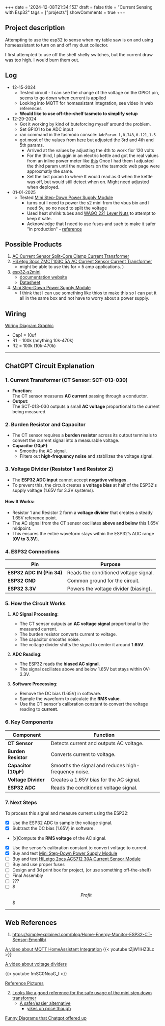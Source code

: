 
+++
date = '2024-12-08T21:34:15Z'
draft = false
title = "Current Sensing with Esp32"
tags = ["projects"]
showComments = true
+++

## Project description

Attempting to use the esp32 to sense when my table saw is on and using homeassistant to turn on and off my dust collector.

I first attempted to use off the shelf shelly switches, but the current draw was too high. I would burn them out.

## Log

* 12-15-2024
   * Tested circuit - I can see the change of the voltage on the GPIO1 pin, seems to go down when current is applied
   * Looking into MQTT for homassistant integration, see video in web references
   * **Would like to use off-the-shelf tasmoto to simplify setup**
* 12-29-2024
   * Got it working by kind of buteforcing myself around the problem.
    * Set GPIO1 to be ADC input
    * ran command in the tasmodo console: `AdcParam 1,0,743,0.121,1.5`
    * got most of the values from [here](https://tasmota.github.io/docs/ADC/) but adjusted the 3rd and 4th and 5th params.
        * Arrived at the  values by adjusting the 4th to work fior 120 volts
        * For the third, I pluggin in an electric kettle and got the real values from an inline power meter like [this](https://amzn.to/4fFOy6m) Once I had them I adjusted the third param until the numbers on the tasmodo web page were approxmatly the same.
        * Set the last param to where It would read as 0 when the kettle was off, but would still detect when on. Might need adjusted when deployed.
* 01-01-2025
    * Tested [Mini Step-Down Power Supply Module](https://amzn.to/40bDZDL)
        * turns out I need to power the s2 mini from the vbus bin and I need 5v, so no need to split the voltage
        * Used heat shrink tubes and [WAGO 221 Lever Nuts](https://amzn.to/4a7PCPy) to attempt to keep it safe.
        * Acknowledge that I need to use fuses and such to make it safer "in production" - [reference](https://randomnerdtutorials.com/esp8266-hi-link-hlk-pm03/)


## Possible Products

1. [AC Current Sensor Split-Core Clamp Current Transformer](https://amzn.to/4hdxpCz)
2. [HiLetgo 3pcs ZMCT103C 5A AC Current Sensor Current Transformer](https://amzn.to/3DCaaU7)
    * might be able to use this for < 5 amp applications. )
3. [esp32-s2mini](https://amzn.to/3ZZC97J)
    * [documentation website](https://www.wemos.cc/en/latest/s2/s2_mini.html#documentation)
    * [Datasheet](esp32-s2_datasheet_en.pdf) 
4. [Mini Step-Down Power Supply Module](https://amzn.to/40bDZDL)
    * I think that I can use something like thios to make this so I can put it all in the same box and not have to worry about a power supply.

## Wiring
<a href="images/wiring-arduino.webp" data-lightbox="Wiring Diagram" data-title="Wiring Diagram">Wiring Diagram Graphic</a>

* Cap1 = 10uf
* R1 = 100k (anything 10k-470k)
* R2 = 100k (10k-470k)  


---

## ChatGPT Circuit Explanation  

### 1. **Current Transformer (CT Sensor: SCT-013-030)**  
- **Function**:  
  The CT sensor measures **AC current** passing through a conductor.  
- **Output**:  
  The SCT-013-030 outputs a small **AC voltage** proportional to the current being measured.  


### 2. **Burden Resistor and Capacitor**  
- The CT sensor requires a **burden resistor** across its output terminals to convert the current signal into a measurable voltage.  
- **Capacitor (10µF)**:  
  - Smooths the AC signal.  
  - Filters out **high-frequency noise** and stabilizes the voltage signal.  


### 3. **Voltage Divider (Resistor 1 and Resistor 2)**  
- The **ESP32 ADC input** cannot accept **negative voltages**.  
- To prevent this, the circuit creates a **voltage bias** at half of the ESP32's supply voltage (1.65V for 3.3V systems).  

#### How It Works:  
- Resistor 1 and Resistor 2 form a **voltage divider** that creates a steady 1.65V reference point.  
- The AC signal from the CT sensor oscillates **above and below** this 1.65V midpoint.  
- This ensures the entire waveform stays within the ESP32’s ADC range (**0V to 3.3V**).  


### 4. **ESP32 Connections**  
| **Pin**                | **Purpose**                              |  
|------------------------|-----------------------------------------|  
| **ESP32 ADC IN (Pin 34)** | Reads the conditioned voltage signal. |  
| **ESP32 GND**          | Common ground for the circuit.          |  
| **ESP32 3.3V**         | Powers the voltage divider (biasing).   |  


### 5. **How the Circuit Works**  

1. **AC Signal Processing**:  
   - The CT sensor outputs an **AC voltage signal** proportional to the measured current.  
   - The burden resistor converts current to voltage.  
   - The capacitor smooths noise.  
   - The voltage divider shifts the signal to center it around **1.65V**.  

2. **ADC Reading**:  
   - The ESP32 reads the **biased AC signal**.  
   - The signal oscillates above and below 1.65V but stays within 0V-3.3V.  

3. **Software Processing**:  
   - Remove the DC bias (1.65V) in software.  
   - Sample the waveform to calculate the **RMS value**.  
   - Use the CT sensor's calibration constant to convert the voltage reading to **current**.  


### 6. **Key Components**  

| **Component**       | **Function**                                      |  
|----------------------|--------------------------------------------------|  
| **CT Sensor**        | Detects current and outputs AC voltage.          |  
| **Burden Resistor**  | Converts current to voltage.                     |  
| **Capacitor (10µF)** | Smooths the signal and reduces high-frequency noise. |  
| **Voltage Divider**  | Creates a 1.65V bias for the AC signal.          |  
| **ESP32 ADC**        | Reads the conditioned voltage signal.            |  


### 7. **Next Steps**  

To process this signal and measure current using the ESP32:  

* [x] Use the ESP32 ADC to sample the voltage signal.  
* [x] Subtract the DC bias (1.65V) in software.  
* [x]Compute the **RMS voltage** of the AC signal.  
* [x] Use the sensor’s calibration constant to convert voltage to current.  
* [x] Buy and test  [Mini Step-Down Power Supply Module](https://amzn.to/40bDZDL)
* [ ] Buy and test [HiLetgo 2pcs ACS712 30A Current Sensor Module](https://amzn.to/3W0qi86)
* [ ] Buy and use proper fuses
* [ ] Design and 3d print box for project, (or use something off-the-shelf)
* [ ] Final Assembly
* [ ] ???
* [ ] $$$Profit$$$

---



## Web References

1. https://simplyexplained.com/blog/Home-Energy-Monitor-ESP32-CT-Sensor-Emonlib/

[A video about MQTT HomeAssistant Integration](https://youtu.be/tZjW1IHZ3Lc?si=ayxRQA0qnwDzeIZT)
{{< youtube tZjW1IHZ3Lc >}}

[A video about voltage dividers](https://youtu.be/fmSC0NoaG_I?si=9w7bYceUEaLMtL7A)

{{< youtube fmSC0NoaG_I >}}


<a href="images/powersupply.jpg" data-lightbox="ProjectPics" data-title="Power Supply Wired">Reference Pictures</a>
<a href="images/s2_mini_v1.0.0_1_16x16.jpg" data-lightbox="ProjectPics" data-title="Esp32 S2-mini Front"></a>
<a href="images/s2_mini_v1.0.0_2_16x16.jpg" data-lightbox="ProjectPics" data-title="Esp32 s2-mini Back"></a>
<a href="images/Pinout.jpg" data-lightbox="ProjectPics" data-title="Esp32 S2-mini Pinout"></a>

2. [Looks like a good reference for the safe usage of the mini step down transformer](https://randomnerdtutorials.com/esp8266-hi-link-hlk-pm03/)
    * [A safer/easier alternative](https://recom-power.com/en/products/ac-dc-power-supplies/ac-dc-off-board/rec-p-RAC05-05SK!sC14.html?0)
        * [yikes on price though](https://www.digikey.com/en/products/detail/recom-power/RAC05-24SK-C14/9695304?gclsrc=aw.ds&&utm_adgroup=Converters&utm_source=google&utm_medium=cpc&utm_campaign=Dynamic%20Search_EN_Product&utm_term=&utm_content=Converters&utm_id=go_cmp-120565755_adg-18031790235_ad-665604606899_dsa-171217885755_dev-c_ext-_prd-_sig-Cj0KCQiA7NO7BhDsARIsADg_hIY6dht0iUjawxn7lBACklt8hbWb2yPWgL0FHAHZXM6RW5sn5IP92xcaArncEALw_wcB&gad_source=1&gclid=Cj0KCQiA7NO7BhDsARIsADg_hIY6dht0iUjawxn7lBACklt8hbWb2yPWgL0FHAHZXM6RW5sn5IP92xcaArncEALw_wcB&gclsrc=aw.ds)


<a href="images/Chatgpt1.webp" data-lightbox="ChatGPTpics" data-title="ChatGPT Diagram1">Funny Diagrams that Chatgpt offered up</a>
<a href="images/chatgpt2.webp" data-lightbox="ChatGPTpics" data-title="ChatGPT Diagram2"></a>
